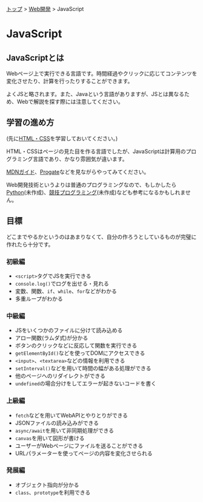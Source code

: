 [トップ](../../) > [Web開発](../) > JavaScript

# JavaScript

## JavaScriptとは

Webページ上で実行できる言語です。時間経過やクリックに応じてコンテンツを変化させたり、計算を行ったりすることができます。

よくJSと略されます。また、Javaという言語がありますが、JSとは異なるため、Webで解説を探す際には注意してください。

## 学習の進め方

(先に[HTML・CSS](../html_css/)を学習しておいてください。)

HTML・CSSはページの見た目を作る言語でしたが、JavaScriptは計算用のプログラミング言語であり、かなり雰囲気が違います。

[MDNガイド](https://developer.mozilla.org/ja/docs/Learn/JavaScript)、[Progate](https://prog-8.com/courses/es6)などを見ながらやってみてください。

Web開発技術というよりは普通のプログラミングなので、もしかしたら[Python]()(未作成)、[競技プログラミング]()(未作成)なども参考になるかもしれません。

## 目標

どこまでやるかというのはあまりなくて、自分の作ろうとしているものが完璧に作れたら十分です。

### 初級編

- `<script>`タグでJSを実行できる
- `console.log()`でログを出せる・見れる
- 変数、関数、`if`、`while`、`for`などがわかる
- 多重ループがわかる

### 中級編

- JSをいくつかのファイルに分けて読み込める
- アロー関数(ラムダ式)が分かる
- ボタンのクリックなどに反応して関数を実行できる
- `getElementById()`などを使ってDOMにアクセスできる
- `<input>`、`<textarea>`などの情報を利用できる
- `setInterval()`などを用いて時間の幅がある処理ができる
- 他のページへのリダイレクトができる
- `undefined`の場合分けをしてエラーが起きないコードを書く

### 上級編

- `fetch`などを用いてWebAPIとやりとりができる
- JSONファイルの読み込みができる
- `async/await`を用いて非同期処理ができる
- `canvas`を用いて図形が書ける
- ユーザーがWebページにファイルを送ることができる
- URLパラメーターを使ってページの内容を変化させられる

### 発展編

- オブジェクト指向が分かる
- `class`、`prototype`を利用できる
